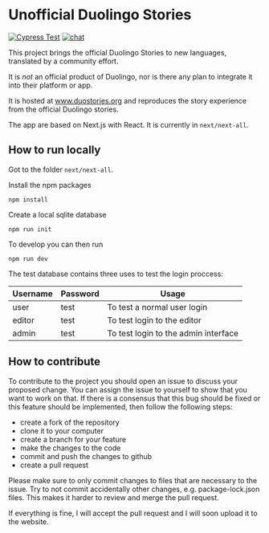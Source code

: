 # Unofficial Duolingo Stories
[![Cypress Test](https://github.com/rgerum/unofficial-duolingo-stories/actions/workflows/cypress.yml/badge.svg)](https://github.com/rgerum/unofficial-duolingo-stories/actions/workflows/cypress.yml)
[![chat](https://img.shields.io/discord/726701782075572277)](https://discord.com/invite/4NGVScARR3)


This project brings the official Duolingo Stories to new languages, translated by a community effort.

It is *not* an official product of Duolingo, nor is there any plan to integrate it into their platform or app.

It is hosted at www.duostories.org and reproduces the story experience from the official Duolingo stories.

The app are based on Next.js with React. It is currently in `next/next-all`.

## How to run locally
Got to the folder `next/next-all`.

Install the npm packages
```
npm install
```

Create a local sqlite database
```
npm run init
```

To develop you can then run
```
npm run dev
```

The test database contains three uses to test the login proccess:

Username | Password | Usage                                  
---------|----------|-----------------------------
user     | test     | To test a normal user login            
editor   | test     | To test login to the editor            
admin    | test     | To test login to the admin interface   
   
## How to contribute
To contribute to the project you should open an issue to discuss your proposed change. You can assign the issue to yourself to show that you want to work on that. If there is a consensus that this bug should be fixed or this feature should be implemented, then follow the following steps:

  - create a fork of the repository
  - clone it to your computer
  - create a branch for your feature
  - make the changes to the code
  - commit and push the changes to github
  - create a pull request
  
Please make sure to only commit changes to files that are necessary to the issue. Try to not commit accidentally other changes, e.g. package-lock.json files. This makes it harder to review and merge the pull request.  
  
If everything is fine, I will accept the pull request and  I will soon upload it to the website.
